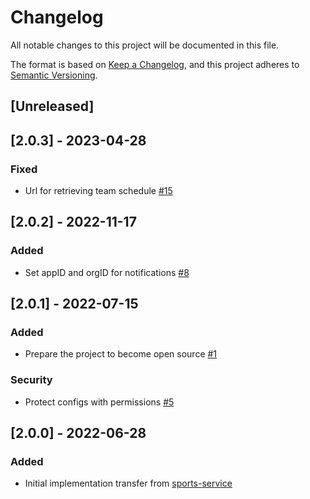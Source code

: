 # Changelog
All notable changes to this project will be documented in this file.

The format is based on [Keep a Changelog](https://keepachangelog.com/en/1.0.0/),
and this project adheres to [Semantic Versioning](https://semver.org/spec/v2.0.0.html).

## [Unreleased]
## [2.0.3] - 2023-04-28
### Fixed
- Url for retrieving team schedule [#15](https://github.com/rokwire/sports-building-block/issues/15)

## [2.0.2] - 2022-11-17
### Added
- Set appID and orgID for notifications [#8](https://github.com/rokwire/sports-building-block/issues/8)

## [2.0.1] - 2022-07-15
### Added
- Prepare the project to become open source [#1](https://github.com/rokwire/sports-building-block/issues/1)

### Security
- Protect configs with permissions [#5](https://github.com/rokwire/sports-building-block/issues/5)

## [2.0.0] - 2022-06-28
### Added
- Initial implementation transfer from [sports-service](https://github.com/rokwire/sports-service/tree/feature/issue-21)